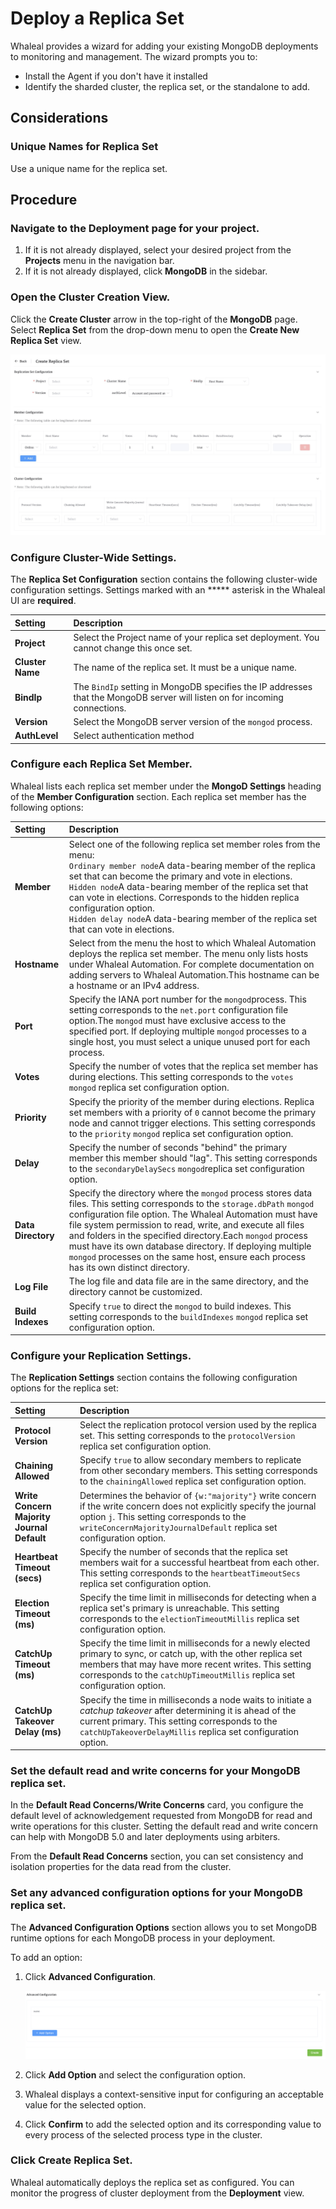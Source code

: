 # Deploy a Replica Set

Whaleal provides a wizard for adding your existing MongoDB deployments to monitoring and management. The wizard prompts you to:

- Install the Agent if you don't have it installed
- Identify the sharded cluster, the replica set, or the standalone to add. 

## Considerations

### Unique Names for Replica Set

Use a unique name for the replica set.



## Procedure

### Navigate to the **Deployment** page for your project.

1. If it is not already displayed, select your desired project from the **Projects** menu in the navigation bar.
2. If it is not already displayed, click **MongoDB** in the sidebar.

### Open the Cluster Creation View.

Click the **Create Cluster** arrow in the top-right of the **MongoDB** page. Select **Replica Set** from the drop-down menu to open the **Create New Replica Set** view.

![StandaloneAdvanced](../../images/whalealPlatFromImages/04-CreateDeployment/Replica.png)

### Configure Cluster-Wide Settings.

The **Replica Set Configuration** section contains the following cluster-wide configuration settings. Settings marked with an ***** asterisk in the Whaleal UI are **required**.

| Setting          | Description                                                  |
| :--------------- | :----------------------------------------------------------- |
| **Project**      | Select the Project name of your replica set deployment. You cannot change this once set. |
| **Cluster Name** | The name of the replica set. It must be a unique name.       |
| **BindIp**       | The `BindIp` setting in MongoDB specifies the IP addresses that the MongoDB server will listen on for incoming connections. |
| **Version**      | Select the MongoDB server version of the `mongod` process.   |
| **AuthLevel**    | Select authentication method                                 |



### Configure each Replica Set Member.

Whaleal lists each replica set member under the **MongoD Settings** heading of the **Member Configuration** section. Each replica set member has the following options:

| Setting            | Description                                                  |
| :----------------- | :----------------------------------------------------------- |
| **Member**         | Select one of the following replica set member roles from the menu:<br/>`Ordinary member node`A data-bearing member of the replica set that can become the primary and vote in elections.<br/>`Hidden node`A data-bearing member of the replica set that can vote in elections. Corresponds to the hidden replica configuration option.<br/>`Hidden delay node`A data-bearing member of the replica set that can vote in elections. |
| **Hostname**       | Select from the menu the host to which Whaleal Automation deploys the replica set member. The menu only lists hosts under Whaleal Automation. For complete documentation on adding servers to Whaleal Automation.This hostname can be a hostname or an IPv4 address. |
| **Port**           | Specify the IANA port number for the `mongod`process. This setting corresponds to the `net.port` configuration file option.The `mongod` must have exclusive access to the specified port. If deploying multiple `mongod` processes to a single host, you must select a unique unused port for each process. |
| **Votes**          | Specify the number of votes that the replica set member has during elections. This setting corresponds to the `votes` `mongod` replica set configuration option. |
| **Priority**       | Specify the priority of the member during elections. Replica set members with a priority of `0` cannot become the primary node and cannot trigger elections. This setting corresponds to the `priority` `mongod` replica set configuration option. |
| **Delay**          | Specify the number of seconds "behind" the primary member this member should "lag". This setting corresponds to the `secondaryDelaySecs` `mongod`replica set configuration option. |
| **Data Directory** | Specify the directory where the `mongod` process stores data files. This setting corresponds to the `storage.dbPath` `mongod` configuration file option. The Whaleal Automation must have file system permission to read, write, and execute all files and folders in the specified directory.Each `mongod` process must have its own database directory. If deploying multiple `mongod` processes on the same host, ensure each process has its own distinct directory. |
| **Log File**       | The log file and data file are in the same directory, and the directory cannot be customized. |
| **Build Indexes**  | Specify `true` to direct the `mongod` to build indexes. This setting corresponds to the `buildIndexes` `mongod` replica set configuration option. |

###  Configure your Replication Settings.

The **Replication Settings** section contains the following configuration options for the replica set:

| Setting                                    | Description                                                  |
| :----------------------------------------- | :----------------------------------------------------------- |
| **Protocol Version**                       | Select the replication protocol version used by the replica set. This setting corresponds to the `protocolVersion` replica set configuration option. |
| **Chaining Allowed**                       | Specify `true` to allow secondary members to replicate from other secondary members. This setting corresponds to the `chainingAllowed` replica set configuration option. |
| **Write Concern Majority Journal Default** | Determines the behavior of `{w:"majority"}` write concern if the write concern does not explicitly specify the journal option `j`. This setting corresponds to the `writeConcernMajorityJournalDefault` replica set configuration option. |
| **Heartbeat Timeout (secs)**               | Specify the number of seconds that the replica set members wait for a successful heartbeat from each other. This setting corresponds to the `heartbeatTimeoutSecs` replica set configuration option. |
| **Election Timeout (ms)**                  | Specify the time limit in milliseconds for detecting when a replica set's primary is unreachable. This setting corresponds to the `electionTimeoutMillis` replica set configuration option. |
| **CatchUp Timeout (ms)**                   | Specify the time limit in milliseconds for a newly elected primary to sync, or catch up, with the other replica set members that may have more recent writes. This setting corresponds to the `catchUpTimeoutMillis` replica set configuration option. |
| **CatchUp Takeover Delay (ms)**            | Specify the time in milliseconds a node waits to initiate a *catchup takeover* after determining it is ahead of the current primary. This setting corresponds to the `catchUpTakeoverDelayMillis` replica set configuration option. |

### Set the default read and write concerns for your MongoDB replica set.

In the **Default Read Concerns/Write Concerns** card, you configure the default level of acknowledgement requested from MongoDB for read and write operations for this cluster. Setting the default read and write concern can help with MongoDB 5.0 and later deployments using arbiters.

From the **Default Read Concerns** section, you can set consistency and isolation properties for the data read from the cluster.



### Set any advanced configuration options for your MongoDB replica set.

The **Advanced Configuration Options** section allows you to set MongoDB runtime options for each MongoDB process in your deployment.

To add an option:

1. Click **Advanced Configuration**.

   ![StandaloneAdvanced](../../images/whalealPlatFromImages/04-CreateDeployment/Advanced.png)

2. Click **Add Option** and select the configuration option.

3. Whaleal displays a context-sensitive input for configuring an acceptable value for the selected option.

4. Click **Confirm** to add the selected option and its corresponding value to every process of the selected process type in the cluster.

### Click **Create Replica Set**.

Whaleal automatically deploys the replica set as configured. You can monitor the progress of cluster deployment from the **Deployment** view.


